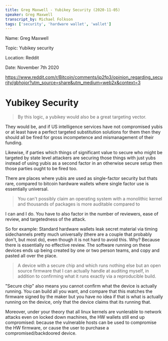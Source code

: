 ```yaml
---
title: Greg Maxwell - Yubikey Security (2020-11-05)
speaker: Greg Maxwell
transcript_by: Michael Folkson
tags: ['security', 'hardware wallet', 'wallet']
---
```


Name: Greg Maxwell

Topic: Yubikey security

Location: Reddit

Date: November 7th 2020

https://www.reddit.com/r/Bitcoin/comments/jp2fp3/opinion_regarding_security/gbhojor?utm_source=share&utm_medium=web2x&context=3

# Yubikey Security

> By this logic, a yubikey would also be a great targeting vector.

They would be, and if US intelligence services have not compromised yubis or at least have a perfect targeted substitution solutions for them then they should all be fired for gross incompetence and mismanagement of their funding.

Likewise, if parties which things of significant value to secure who might be targeted by state level attackers are securing those things with just yubs instead of using yubis as a second factor in an otherwise secure setup then those parties ought to be fired too.

There are places where yubis are used as single-factor security but thats rare, compared to bitcoin hardware wallets where single factor use is essentially universal.

> You can't possibly claim an operating system with a monolithic kernel and thousands of packages is more auditable compared to

I can and I do. You have to also factor in the number of reviewers, ease of review, and targetedness of the attack.

So for example: Standard hardware wallets leak secret material via timing sidechannels pretty much universally (there are a couple that probably don't, but most do), even though it is not hard to avoid this. Why? Because there is essentially no effective review. The software running on these devices ends up being created by one or two person teams, and copy and pasted all over the place.

> A device with a secure chip and which runs nothing else but an open source firmware that I can actually handle at auditing myself, in addition to confirming what it runs exactly via a reproducible build.

"Secure chip" also means you cannot confirm what the device is actually running. You can build all you want, and compare that this matches the firmware signed by the maker but you have no idea if that is what is actually running on the device, only that the device claims that its running that.

Moreover, under your theory that all linux kernels are vunlerable to network attacks even on locked down machines, the HW wallets still end up compromised: because the vulnerable hosts can be used to compromise the HW firmware, or cause the user to purchase a compromised/backdoored device.
